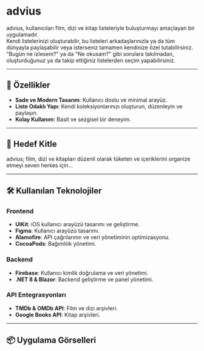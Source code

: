 # advius  

advius, kullanıcıları film, dizi ve kitap listeleriyle buluşturmayı amaçlayan bir uygulamadır.  
Kendi listelerinizi oluşturabilir, bu listeleri arkadaşlarınızla ya da tüm dünyayla paylaşabilir veya isterseniz tamamen kendinize özel tutabilirsiniz.  
"Bugün ne izlesem?" ya da "Ne okusam?" gibi sorulara takılmadan, oluşturduğunuz ya da takip ettiğiniz listelerden seçim yapabilirsiniz.  

---

## 🚀 Özellikler  

- **Sade ve Modern Tasarım**: Kullanıcı dostu ve minimal arayüz.  
- **Liste Odaklı Yapı**: Kendi koleksiyonlarınızı oluşturun, düzenleyin ve paylaşın.  
- **Kolay Kullanım**: Basit ve sezgisel bir deneyim.  

---

## 🎯 Hedef Kitle  

advius; film, dizi ve kitapları düzenli olarak tüketen ve içeriklerini organize etmeyi seven herkes için...

---

## 🛠️ Kullanılan Teknolojiler  

### **Frontend**  
- **UIKit**: iOS kullanıcı arayüzü tasarımı ve geliştirme.  
- **Figma**: Kullanıcı arayüzü tasarımı.  
- **Alamofire**: API çağrılarının ve veri yönetiminin optimizasyonu.  
- **CocoaPods**: Bağımlılık yönetimi.  

### **Backend**  
- **Firebase**: Kullanıcı kimlik doğrulama ve veri yönetimi.  
- **.NET 8 & Blazor**: Backend geliştirme ve panel yönetimi.  

### **API Entegrasyonları**  
- **TMDb & OMDb API**: Film ve dizi arşivleri.  
- **Google Books API**: Kitap arşivleri.  

---

## 📦 Uygulama Görselleri  
